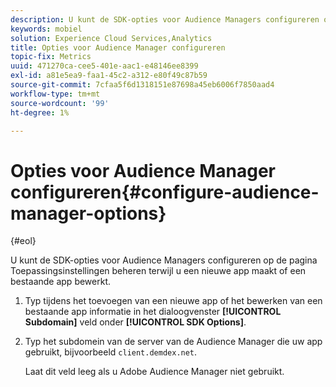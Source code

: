 ```yaml
---
description: U kunt de SDK-opties voor Audience Managers configureren op de pagina Toepassingsinstellingen beheren terwijl u een nieuwe app maakt of een bestaande app bewerkt.
keywords: mobiel
solution: Experience Cloud Services,Analytics
title: Opties voor Audience Manager configureren
topic-fix: Metrics
uuid: 471270ca-cee5-401e-aac1-e48146ee8399
exl-id: a81e5ea9-faa1-45c2-a312-e80f49c87b59
source-git-commit: 7cfaa5f6d1318151e87698a45eb6006f7850aad4
workflow-type: tm+mt
source-wordcount: '99'
ht-degree: 1%

---
```


# Opties voor Audience Manager configureren{#configure-audience-manager-options}

{#eol}

U kunt de SDK-opties voor Audience Managers configureren op de pagina Toepassingsinstellingen beheren terwijl u een nieuwe app maakt of een bestaande app bewerkt.

1. Typ tijdens het toevoegen van een nieuwe app of het bewerken van een bestaande app informatie in het dialoogvenster **[!UICONTROL Subdomain]** veld onder **[!UICONTROL SDK Options]**.

1. Typ het subdomein van de server van de Audience Manager die uw app gebruikt, bijvoorbeeld `client.demdex.net`.

   Laat dit veld leeg als u Adobe Audience Manager niet gebruikt.
